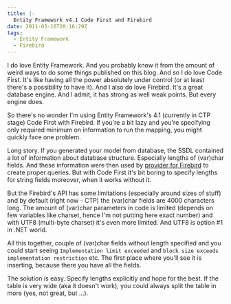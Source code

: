 ```yaml
---
title: |-
  Entity Framework v4.1 Code First and Firebird
date: 2011-03-16T20:16:29Z
tags:
  - Entity Framework
  - Firebird
---
```

I do love Entity Framework. And you probably know it from the amount of weird ways to do some things published on this blog. And so I do love Code First. It's like having all the power absolutely under control (or at least there's a possibility to have it). And I also do love Firebird. It's a great database engine. And I admit, it has strong as well weak points. But every engine does.

So there's no wonder I'm using Entity Framework's 4.1 (currently in CTP stage) Code First with Firebird. If you're a bit lazy and you're specifying only required minimum on information to run the mapping, you might quickly face one problem.

Long story. If you generated your model from database, the SSDL contained a lot of information about database structure. Especially lengths of (var)char fields. And these information were then used by [provider for Firebird][1] to create proper queries. But with Code First it's bit boring to specify lengths for string fields moreover, when it works without it.

But the Firebird's API has some limitations (especially around sizes of stuff) and by default (right now - CTP) the (var)char fields are 4000 characters long. The amount of (var)char parameters in code is limited (depends on few variables like charset, hence I'm not putting here exact number) and with UTF8 (multi-byte charset) it's even more limited. And UTF8 is option #1 in .NET world.

All this together, couple of (var)char fields without length specified and you could start seeing `Implementation limit exceeded` and `block size exceeds implementation restriction` etc. The first place where you'll see it is inserting, because there you have all the fields.

The solution is easy. Specify lengths explicitly and hope for the best. If the table is very wide (aka it doesn't work), you could always split the table in more (yes, not great, but ...).

[1]: http://www.firebirdsql.org/index.php?op=files&id=netprovider